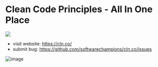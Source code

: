 # Clean Code Principles - All In One Place

![](img/cln.co.animation.gif)

* visit website: https://cln.co/
* submit bug: https://github.com/softwarechampions/cln.co/issues

![image](https://github.com/user-attachments/assets/6601722a-bedf-4bee-932b-21b9161785e2)



